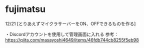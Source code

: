 # fujimatsu

12/21 [とりあえずマイクラサーバーをON、OFFできるものを作る]

・Discordアカウントを使用して管理画面に入れる
参考：https://qiita.com/masayoshi4649/items/46fdb744cb8255f5eb98
